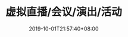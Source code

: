 ---
weight: 4
title: "虚拟直播/会议/演出/活动"
description: ""
date: 2019-10-01T21:57:40+08:00
lastmod: 2020-01-01T16:45:40+08:00
draft: true
ico: '<svg class="icon" aria-hidden="true"><use xlink:href="#icon-wenzhang"></use></svg>'
news: ["GameFi"]
hidePage: true
---